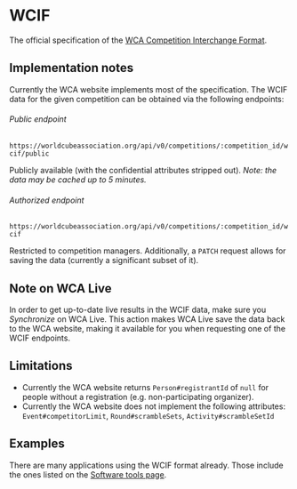 # WCIF

The official specification of the [WCA Competition Interchange Format](./specification.md).

## Implementation notes

Currently the WCA website implements most of the specification.
The WCIF data for the given competition can be obtained via the following endpoints:

###### Public endpoint

`https://worldcubeassociation.org/api/v0/competitions/:competition_id/wcif/public`

Publicly available (with the confidential attributes stripped out). *Note: the data may be cached up to 5 minutes.*

###### Authorized endpoint

`https://worldcubeassociation.org/api/v0/competitions/:competition_id/wcif`

Restricted to competition managers. Additionally, a `PATCH` request allows for saving the data (currently a significant subset of it).

## Note on WCA Live

In order to get up-to-date live results in the WCIF data, make sure you *Synchronize* on WCA Live.
This action makes WCA Live save the data back to the WCA website,
making it available for you when requesting one of the WCIF endpoints.

## Limitations

- Currently the WCA website returns `Person#registrantId` of `null`
for people without a registration (e.g. non-participating organizer).
- Currently the WCA website does not implement the following attributes: `Event#competitorLimit`, `Round#scrambleSets`, `Activity#scrambleSetId`

## Examples

There are many applications using the WCIF format already. Those include the ones listed on the [Software tools page](https://www.worldcubeassociation.org/score-tools).

